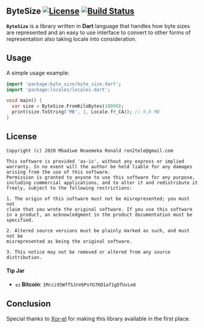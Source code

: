 ## ByteSize [![License](https://img.shields.io/badge/license-MIT-blue.svg)](https://github.com/Ron4fun/byte_size/blob/master/LICENSE) [![Build Status](https://travis-ci.org/Ron4fun/byte_size.svg?branch=master)](https://travis-ci.org/Ron4fun/byte_size)

**`ByteSize`** is a library written in **Dart** language that handles how byte sizes are represented and an easy to use interface to convert to other forms of representation also taking locale into consideration.

## Usage

A simple usage example:

```dart
import 'package:byte_size/byte_size.dart';
import 'package:locales/locales.dart';

void main() {
  var size = ByteSize.FromKiloBytes(10000);
  print(size.ToString('MB', 1, Locale.fr_CA)); // 9,8 MB
}
```
License
----------
    Copyright (c) 2020 Mbadiwe Nnaemeka Ronald ron2tele@gmail.com

    This software is provided 'as-is', without any express or implied
    warranty. In no event will the author be held liable for any damages
    arising from the use of this software.
    Permission is granted to anyone to use this software for any purpose,
    including commercial applications, and to alter it and redistribute it
    freely, subject to the following restrictions:
    
    1. The origin of this software must not be misrepresented; you must not
    claim that you wrote the original software. If you use this software
    in a product, an acknowledgment in the product documentation must be
    specified.
    
    2. Altered source versions must be plainly marked as such, and must not be
    misrepresented as being the original software.
    
    3. This notice may not be removed or altered from any source distribution.
        
     
#### Tip Jar
* :dollar: **Bitcoin**: `1Mcci95WffSJnV6PsYG7KD1af1gDfUvLe6`


Conclusion
--------------------------------------------------

   Special thanks to [Xor-el](https://github.com/xor-el) for making this library available in the first place.